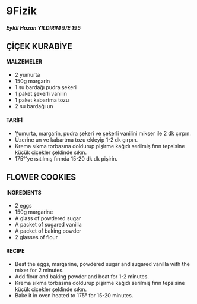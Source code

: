 # 9Fizik
##### Eylül Hazan YILDIRIM 9/E 195
## ÇİÇEK KURABİYE
#### MALZEMELER
* 2 yumurta
* 150g margarin
* 1 su bardağı pudra şekeri
* 1 paket şekerli vanilin
* 1 paket kabartma tozu
* 2 su bardağı un

#### TARİFİ
* Yumurta, margarin, pudra şekeri ve şekerli vanilini  mikser ile 2 dk çırpın.
* Üzerine un ve kabartma tozu ekleyip 1-2 dk çırpın.
* Krema sıkma torbasına doldurup pişirme kağıdı serilmiş fırın tepsisine küçük çiçekler şeklinde sıkın.
* 175°'ye ısıtılmış fırında 15-20 dk dk pişirin.

## FLOWER COOKIES
#### INGREDIENTS
* 2 eggs
* 150g margarine
* A glass of powdered sugar 
* A packet of sugared vanilla
* A packet of baking powder
* 2 glasses of flour

#### RECIPE
* Beat the eggs, margarine, powdered sugar and sugared vanilla with the mixer for 2 minutes.
* Add flour and baking powder and beat for 1-2 minutes.
* Krema sıkma torbasına doldurup pişirme kağıdı serilmiş fırın tepsisine küçük çiçekler şeklinde sıkın.
* Bake it in oven heated to 175° for 15-20 minutes.

